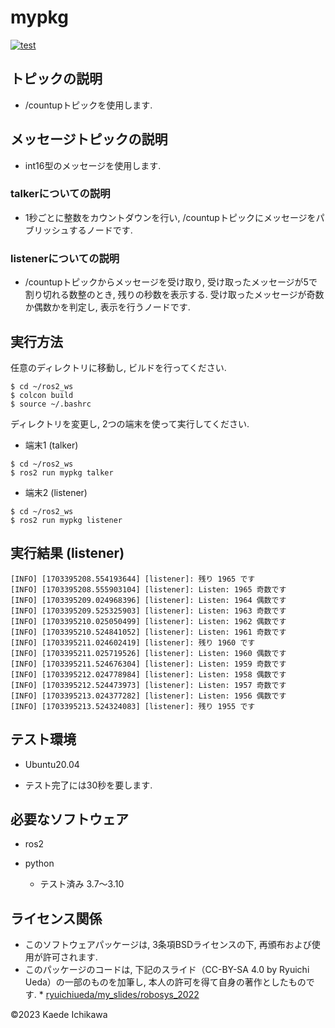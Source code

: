 # mypkg
[![test](https://github.com/Kaede287/mypkg2/actions/workflows/test.yml/badge.svg)](https://github.com/Kaede287/mypkg2/actions/workflows/test.yml)

## トピックの説明

* /countupトピックを使用します.

## メッセージトピックの説明

* int16型のメッセージを使用します.

### talkerについての説明

* 1秒ごとに整数をカウントダウンを行い, /countupトピックにメッセージをパブリッシュするノードです.

### listenerについての説明

* /countupトピックからメッセージを受け取り, 受け取ったメッセージが5で割り切れる数整のとき, 残りの秒数を表示する. 受け取ったメッセージが奇数か偶数かを判定し, 表示を行うノードです.

## 実行方法

任意のディレクトリに移動し, ビルドを行ってください.

```
$ cd ~/ros2_ws
$ colcon build
$ source ~/.bashrc
```
ディレクトリを変更し, 2つの端末を使って実行してください.

 * 端末1 (talker)

```
$ cd ~/ros2_ws
$ ros2 run mypkg talker
```

 * 端末2 (listener)

```
$ cd ~/ros2_ws
$ ros2 run mypkg listener
```

## 実行結果 (listener)

```
[INFO] [1703395208.554193644] [listener]: 残り 1965 です
[INFO] [1703395208.555903104] [listener]: Listen: 1965 奇数です
[INFO] [1703395209.024968396] [listener]: Listen: 1964 偶数です
[INFO] [1703395209.525325903] [listener]: Listen: 1963 奇数です
[INFO] [1703395210.025050499] [listener]: Listen: 1962 偶数です
[INFO] [1703395210.524841052] [listener]: Listen: 1961 奇数です
[INFO] [1703395211.024602419] [listener]: 残り 1960 です
[INFO] [1703395211.025719526] [listener]: Listen: 1960 偶数です
[INFO] [1703395211.524676304] [listener]: Listen: 1959 奇数です
[INFO] [1703395212.024778984] [listener]: Listen: 1958 偶数です
[INFO] [1703395212.524473973] [listener]: Listen: 1957 奇数です
[INFO] [1703395213.024377282] [listener]: Listen: 1956 偶数です
[INFO] [1703395213.524324083] [listener]: 残り 1955 です
```

## テスト環境
* Ubuntu20.04

* テスト完了には30秒を要します. 

## 必要なソフトウェア
* ros2

* python
    * テスト済み 3.7～3.10

## ライセンス関係
* このソフトウェアパッケージは, 3条項BSDライセンスの下, 再頒布および使用が許可されます.
* このパッケージのコードは, 下記のスライド（CC-BY-SA 4.0 by Ryuichi Ueda）の一部のものを加筆し, 本人の許可を得て自身の著作としたものです.
        * [ryuichiueda/my_slides/robosys_2022](https://github.com/ryuichiueda/my_slides/tree/master/robosys_2022)

©2023 Kaede Ichikawa
